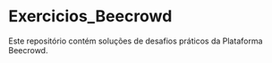 # Exercicios_Beecrowd
Este repositório contém soluções de desafios práticos da Plataforma Beecrowd. 

